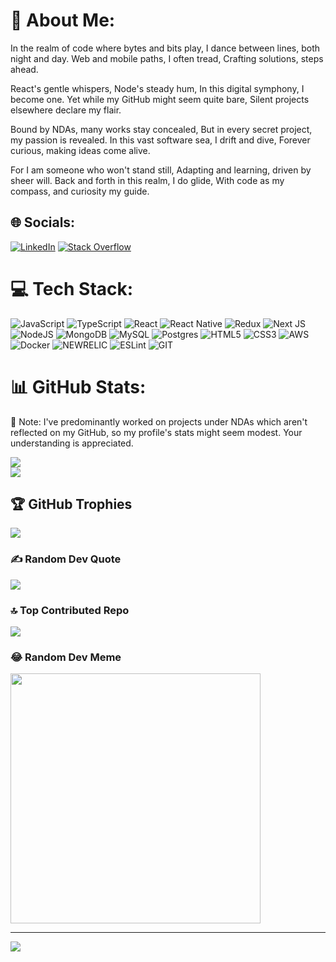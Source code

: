 # 💫 About Me:
In the realm of code where bytes and bits play,
I dance between lines, both night and day.
Web and mobile paths, I often tread,
Crafting solutions, steps ahead.

React's gentle whispers, Node's steady hum,
In this digital symphony, I become one.
Yet while my GitHub might seem quite bare,
Silent projects elsewhere declare my flair.

Bound by NDAs, many works stay concealed,
But in every secret project, my passion is revealed.
In this vast software sea, I drift and dive,
Forever curious, making ideas come alive.

For I am someone who won't stand still,
Adapting and learning, driven by sheer will.
Back and forth in this realm, I do glide,
With code as my compass, and curiosity my guide.


## 🌐 Socials:
[![LinkedIn](https://img.shields.io/badge/LinkedIn-%230077B5.svg?logo=linkedin&logoColor=white)](https://linkedin.com/in/rahul-saini-profile) [![Stack Overflow](https://img.shields.io/badge/-Stackoverflow-FE7A16?logo=stack-overflow&logoColor=white)](https://stackoverflow.com/users/10016806) 

# 💻 Tech Stack:
![JavaScript](https://img.shields.io/badge/javascript-%23323330.svg?style=for-the-badge&logo=javascript&logoColor=%23F7DF1E) ![TypeScript](https://img.shields.io/badge/typescript-%23007ACC.svg?style=for-the-badge&logo=typescript&logoColor=white) ![React](https://img.shields.io/badge/react-%2320232a.svg?style=for-the-badge&logo=react&logoColor=%2361DAFB) ![React Native](https://img.shields.io/badge/react_native-%2320232a.svg?style=for-the-badge&logo=react&logoColor=%2361DAFB) ![Redux](https://img.shields.io/badge/redux-%23593d88.svg?style=for-the-badge&logo=redux&logoColor=white) ![Next JS](https://img.shields.io/badge/Next-black?style=for-the-badge&logo=next.js&logoColor=white) ![NodeJS](https://img.shields.io/badge/node.js-6DA55F?style=for-the-badge&logo=node.js&logoColor=white) ![MongoDB](https://img.shields.io/badge/MongoDB-%234ea94b.svg?style=for-the-badge&logo=mongodb&logoColor=white) ![MySQL](https://img.shields.io/badge/mysql-%2300000f.svg?style=for-the-badge&logo=mysql&logoColor=white) ![Postgres](https://img.shields.io/badge/postgres-%23316192.svg?style=for-the-badge&logo=postgresql&logoColor=white)  ![HTML5](https://img.shields.io/badge/html5-%23E34F26.svg?style=for-the-badge&logo=html5&logoColor=white)  ![CSS3](https://img.shields.io/badge/css3-%231572B6.svg?style=for-the-badge&logo=css3&logoColor=white) ![AWS](https://img.shields.io/badge/AWS-%23FF9900.svg?style=for-the-badge&logo=amazon-aws&logoColor=white)  ![Docker](https://img.shields.io/badge/docker-%230db7ed.svg?style=for-the-badge&logo=docker&logoColor=white) ![NEWRELIC](https://img.shields.io/badge/newrelic-1CE783.svg?style=for-the-badge&logo=newrelic&logoColor=white&color=%231CE783) ![ESLint](https://img.shields.io/badge/ESLint-4B3263?style=for-the-badge&logo=eslint&logoColor=white) ![GIT](https://img.shields.io/badge/Git-fc6d26?style=for-the-badge&logo=git&logoColor=white)
# 📊 GitHub Stats:
📝 Note: I've predominantly worked on projects under NDAs which aren't reflected on my GitHub, so my profile's stats might seem modest. Your understanding is appreciated.

<!-- ![](https://github-readme-stats.vercel.app/api?username=CodeByRahulSaini&theme=dark&hide_border=false&include_all_commits=true&count_private=true)<br/> -->
![](https://github-readme-streak-stats.herokuapp.com/?user=CodeByRahulSaini&theme=dark&hide_border=false)<br/>
![](https://github-readme-stats.vercel.app/api/top-langs/?username=CodeByRahulSaini&theme=dark&hide_border=false&include_all_commits=true&count_private=true&layout=compact)

## 🏆 GitHub Trophies
![](https://github-profile-trophy.vercel.app/?username=CodeByRahulSaini&theme=radical&no-frame=false&no-bg=true&margin-w=4)

### ✍️ Random Dev Quote
![](https://quotes-github-readme.vercel.app/api?type=horizontal&theme=radical)

### 🔝 Top Contributed Repo
![](https://github-contributor-stats.vercel.app/api?username=CodeByRahulSaini&limit=5&theme=dark_dimmed&combine_all_yearly_contributions=true)

### 😂 Random Dev Meme
<img src='https://randommeme-five.vercel.app/' style="height: 400px;"/>

---
[![](https://visitcount.itsvg.in/api?id=CodeByRahulSaini&icon=0&color=0)](https://visitcount.itsvg.in)

<!-- Proudly created with GPRM ( https://gprm.itsvg.in ) -->
